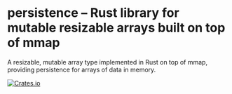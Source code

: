 # persistence – Rust library for mutable resizable arrays built on top of mmap

A resizable, mutable array type implemented in Rust on top of mmap, providing persistence for arrays of data in memory.

[![Crates.io](https://img.shields.io/crates/v/persistence.svg)](https://crates.io/crates/persistence)
